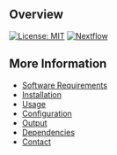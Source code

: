 Overview
--------

[![License: MIT](https://img.shields.io/badge/License-MIT-yellow.svg)](https://opensource.org/licenses/MIT)
[![Nextflow](https://img.shields.io/badge/Nextflow-%E2%89%A50.25.1-brightgreen.svg)](https://www.nextflow.io/)


More Information
----------------

- [Software Requirements](https://github.com/cdeanj/amrplusplus/blob/master/docs/requirements.md)
- [Installation](https://github.com/cdeanj/amrplusplus/blob/master/docs/installation.md)
- [Usage](https://github.com/cdeanj/amrplusplus/blob/master/docs/usage.md)
- [Configuration](https://github.com/cdeanj/amrplusplus/blob/master/docs/configuration.md)
- [Output](https://github.com/cdeanj/amrplusplus/blob/master/docs/output.md)
- [Dependencies](https://github.com/cdeanj/amrplusplus/blob/master/docs/dependencies.md)
- [Contact](https://github.com/cdeanj/amrplusplus/blob/master/docs/contact.md)
